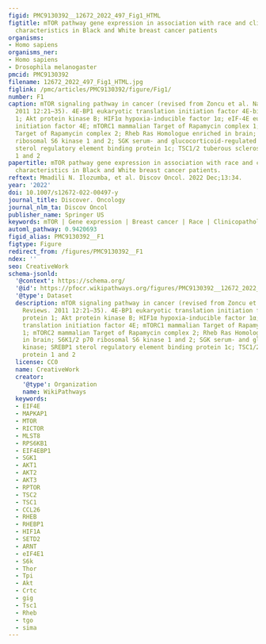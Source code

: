 ```yaml
---
figid: PMC9130392__12672_2022_497_Fig1_HTML
figtitle: mTOR pathway gene expression in association with race and clinicopathological
  characteristics in Black and White breast cancer patients
organisms:
- Homo sapiens
organisms_ner:
- Homo sapiens
- Drosophila melanogaster
pmcid: PMC9130392
filename: 12672_2022_497_Fig1_HTML.jpg
figlink: /pmc/articles/PMC9130392/figure/Fig1/
number: F1
caption: mTOR signaling pathway in cancer (revised from Zoncu et al. Nature Reviews.
  2011 12:21–35). 4E-BP1 eukaryotic translation initiation factor 4E-binding protein
  1; Akt protein kinase B; HIF1α hypoxia-inducible factor 1α; eIF-4E eukaryotic translation
  initiation factor 4E; mTORC1 mammalian Target of Rapamycin complex 1; mTORC2 mammalian
  Target of Rapamycin complex 2; Rheb Ras Homologue enriched in brain; S6K1/2 p70
  ribosomal S6 kinase 1 and 2; SGK serum- and glucocorticoid-regulated kinase; SREBP1
  sterol regulatory element binding protein 1c; TSC1/2 tuberous sclerosis protein
  1 and 2
papertitle: mTOR pathway gene expression in association with race and clinicopathological
  characteristics in Black and White breast cancer patients.
reftext: Mmadili N. Ilozumba, et al. Discov Oncol. 2022 Dec;13:34.
year: '2022'
doi: 10.1007/s12672-022-00497-y
journal_title: Discover. Oncology
journal_nlm_ta: Discov Oncol
publisher_name: Springer US
keywords: mTOR | Gene expression | Breast cancer | Race | Clinicopathological characteristics
automl_pathway: 0.9420693
figid_alias: PMC9130392__F1
figtype: Figure
redirect_from: /figures/PMC9130392__F1
ndex: ''
seo: CreativeWork
schema-jsonld:
  '@context': https://schema.org/
  '@id': https://pfocr.wikipathways.org/figures/PMC9130392__12672_2022_497_Fig1_HTML.html
  '@type': Dataset
  description: mTOR signaling pathway in cancer (revised from Zoncu et al. Nature
    Reviews. 2011 12:21–35). 4E-BP1 eukaryotic translation initiation factor 4E-binding
    protein 1; Akt protein kinase B; HIF1α hypoxia-inducible factor 1α; eIF-4E eukaryotic
    translation initiation factor 4E; mTORC1 mammalian Target of Rapamycin complex
    1; mTORC2 mammalian Target of Rapamycin complex 2; Rheb Ras Homologue enriched
    in brain; S6K1/2 p70 ribosomal S6 kinase 1 and 2; SGK serum- and glucocorticoid-regulated
    kinase; SREBP1 sterol regulatory element binding protein 1c; TSC1/2 tuberous sclerosis
    protein 1 and 2
  license: CC0
  name: CreativeWork
  creator:
    '@type': Organization
    name: WikiPathways
  keywords:
  - EIF4E
  - MAPKAP1
  - MTOR
  - RICTOR
  - MLST8
  - RPS6KB1
  - EIF4EBP1
  - SGK1
  - AKT1
  - AKT2
  - AKT3
  - RPTOR
  - TSC2
  - TSC1
  - CCL26
  - RHEB
  - RHEBP1
  - HIF1A
  - SETD2
  - ARNT
  - eIF4E1
  - S6k
  - Thor
  - Tpi
  - Akt
  - Crtc
  - gig
  - Tsc1
  - Rheb
  - tgo
  - sima
---
```

